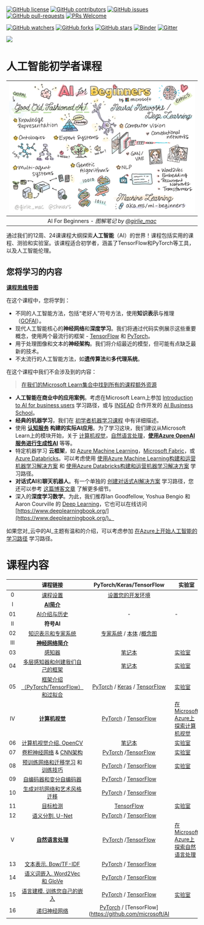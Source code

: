 [![GitHub license](https://img.shields.io/github/license/microsoft/AI-For-Beginners.svg)](https://github.com/microsoft/AI-For-Beginners/blob/main/LICENSE)
[![GitHub contributors](https://img.shields.io/github/contributors/microsoft/AI-For-Beginners.svg)](https://GitHub.com/microsoft/AI-For-Beginners/graphs/contributors/)
[![GitHub issues](https://img.shields.io/github/issues/microsoft/AI-For-Beginners.svg)](https://GitHub.com/microsoft/AI-For-Beginners/issues/)
[![GitHub pull-requests](https://img.shields.io/github/issues-pr/microsoft/AI-For-Beginners.svg)](https://GitHub.com/microsoft/AI-For-Beginners/pulls/)
[![PRs Welcome](https://img.shields.io/badge/PRs-welcome-brightgreen.svg?style=flat-square)](http://makeapullrequest.com)

[![GitHub watchers](https://img.shields.io/github/watchers/microsoft/AI-For-Beginners.svg?style=social&label=Watch)](https://GitHub.com/microsoft/AI-For-Beginners/watchers/)
[![GitHub forks](https://img.shields.io/github/forks/microsoft/AI-For-Beginners.svg?style=social&label=Fork)](https://GitHub.com/microsoft/AI-For-Beginners/network/)
[![GitHub stars](https://img.shields.io/github/stars/microsoft/AI-For-Beginners.svg?style=social&label=Star)](https://GitHub.com/microsoft/AI-For-Beginners/stargazers/)
[![Binder](https://mybinder.org/badge_logo.svg)](https://mybinder.org/v2/gh/microsoft/ai-for-beginners/HEAD)
[![Gitter](https://badges.gitter.im/Microsoft/ai-for-beginners.svg)](https://gitter.im/Microsoft/ai-for-beginners?utm_source=badge&utm_medium=badge&utm_campaign=pr-badge)

[![](https://dcbadge.vercel.app/api/server/ByRwuEEgH4)](https://discord.gg/zxKYvhSnVp?WT.mc_id=academic-000002-leestott)

# 人工智能初学者课程

|![Sketchnote by [(@girlie_mac)](https://twitter.com/girlie_mac)](./lessons/sketchnotes/ai-overview.png)|
|:---:|
| AI For Beginners - _图解笔记 by [@girlie_mac](https://twitter.com/girlie_mac)_ |

通过我们的12周、24课课程大纲探索**人工智能**（AI）的世界！课程包括实用的课程、测验和实验室。该课程适合初学者，涵盖了TensorFlow和PyTorch等工具，以及人工智能伦理。

## 您将学习的内容

**[课程思维导图](http://soshnikov.com/courses/ai-for-beginners/mindmap.html)**

在这个课程中，您将学到：

* 不同的人工智能方法，包括“老好人”符号方法，使用**知识表示**与推理（[GOFAI](https://en.wikipedia.org/wiki/Symbolic_artificial_intelligence)）。
* 现代人工智能核心的**神经网络**和**深度学习**。我们将通过代码实例展示这些重要概念，使用两个最流行的框架 - [TensorFlow](http://Tensorflow.org) 和 [PyTorch](http://pytorch.org)。
* 用于处理图像和文本的**神经架构**。我们将介绍最近的模型，但可能有点缺乏最新的技术。
* 不太流行的人工智能方法，如**遗传算法**和**多代理系统**。

在这个课程中我们不会涉及到的内容：

> [在我们的Microsoft Learn集合中找到所有的课程额外资源](https://learn.microsoft.com/en-us/collections/7w28iy2xrqzdj0?WT.mc_id=academic-77998-bethanycheum)

* **人工智能在商业中的应用案例**。考虑在Microsoft Learn上参加 [Introduction to AI for business users](https://docs.microsoft.com/learn/paths/introduction-ai-for-business-users/?WT.mc_id=academic-77998-bethanycheum) 学习路径，或与 [INSEAD](https://www.insead.edu/) 合作开发的 [AI Business School](https://www.microsoft.com/ai/ai-business-school/?WT.mc_id=academic-77998-bethanycheum)。
* **经典的机器学习**，我们在 [初学者机器学习课程](http://github.com/Microsoft/ML-for-Beginners) 中有详细描述。
* 使用 **[认知服务](https://azure.microsoft.com/services/cognitive-services/?WT.mc_id=academic-77998-bethanycheum) 构建的实际AI应用**。为了学习这块，我们建议从Microsoft Learn上的模块开始，关于 [计算机视觉](https://docs.microsoft.com/learn/paths/create-computer-vision-solutions-azure-cognitive-services/?WT.mc_id=academic-77998-bethanycheum)，[自然语言处理](https://docs.microsoft.com/learn/paths/explore-natural-language-processing/?WT.mc_id=academic-77998-bethanycheum)，**[使用Azure OpenAI服务进行生成性AI](https://learn.microsoft.com/en-us/training/paths/develop-ai-solutions-azure-openai/?WT.mc_id=academic-77998-bethanycheum)** 等等。
* 特定机器学习 **云框架**，如 [Azure Machine Learning](https://azure.microsoft.com/services/machine-learning/?WT.mc_id=academic-77998-bethanycheum)，[Microsoft Fabric](https://learn.microsoft.com/en-us/training/paths/get-started-fabric/?WT.mc_id=academic-77998-bethanycheum)，或 [Azure Databricks](https://docs.microsoft.com/learn/paths/data-engineer-azure-databricks?WT.mc_id=academic-77998-bethanycheum)。可以考虑使用 [使用Azure Machine Learning构建和运营机器学习解决方案](https://docs.microsoft.com/learn/paths/build-ai-solutions-with-azure-ml-service/?WT.mc_id=academic-77998-bethanycheum) 和 [使用Azure Databricks构建和运营机器学习解决方案](https://docs.microsoft.com/learn/paths/build-operate-machine-learning-solutions-azure-databricks/?WT.mc_id=academic-77998-bethanycheum) 学习路径。
* **对话式AI**和**聊天机器人**。有一个单独的 [创建对话式AI解决方案](https://docs.microsoft.com/learn/paths/create-conversational-ai-solutions/?WT.mc_id=academic-77998-bethanycheum) 学习路径，您还可以参考 [这篇博客文章](https://soshnikov.com/azure/hello-bot-conversational-ai-on-microsoft-platform/) 了解更多细节。
* 深入的**深度学习数学**。为此，我们推荐Ian Goodfellow, Yoshua Bengio 和 Aaron Courville 的 [Deep Learning](https://www.amazon.com/Deep-Learning-Adaptive-Computation-Machine/dp/0262035618)，它也可以在线访问 [https://www.deeplearningbook.org/](https://www.deeplearningbook.org/)。

如果您对_云中的AI_主题有温和的介绍，可以考虑参加 [在Azure上开始人工智能的学习路径](https://docs.microsoft.com/learn/paths/get-started-with-artificial-intelligence-on-azure/?WT.mc_id=academic-77998-bethanycheum) 学习路径。

# 课程内容

|     |                                                                 课程链接                                                                  |                                           PyTorch/Keras/TensorFlow                                          | 实验室                                                            |
| :-: | :------------------------------------------------------------------------------------------------------------------------------------------: | :---------------------------------------------------------------------------------------------: | ------------------------------------------------------------------------------ |
| 0  |                                 [课程设置](./lessons/0-course-setup/setup.md)                                 |                      [设置您的开发环境](./lessons/0-course-setup/how-to-run.md)                       |   |
| I  |               [**AI简介**](./lessons/1-Intro/README.md)      | | |
| 01  |       [AI介绍与历史](./lessons/1-Intro/README.md)       |           -                            | -  |
| II |              **符号AI**              |
| 02  |       [知识表示和专家系统](./lessons/2-Symbolic/README.md)       |            [专家系统](https://github.com/microsoft/AI-For-Beginners/blob/main/lessons/2-Symbolic/Animals.ipynb) /  [本体](https://github.com/microsoft/AI-For-Beginners/blob/main/lessons/2-Symbolic/FamilyOntology.ipynb) /[概念图](https://github.com/microsoft/AI-For-Beginners/blob/main/lessons/2-Symbolic/MSConceptGraph.ipynb)                             |  |
| III |                        [**神经网络简介**](./lessons/3-NeuralNetworks/README.md) |||
| 03  |                [感知器](./lessons/3-NeuralNetworks/03-Perceptron/README.md)                 |                       [笔记本](https://github.com/microsoft/AI-For-Beginners/blob/main/lessons/3-NeuralNetworks/03-Perceptron/Perceptron.ipynb)                      | [实验室](./lessons/3-NeuralNetworks/03-Perceptron/lab/README.md) |
| 04  |                   [多层感知器和创建我们自己的框架](./lessons/3-NeuralNetworks/04-OwnFramework/README.md)                   |        [笔记本](https://github.com/microsoft/AI-For-Beginners/blob/main/lessons/3-NeuralNetworks/04-OwnFramework/OwnFramework.ipynb)        | [实验室](./lessons/3-NeuralNetworks/04-OwnFramework/lab/README.md) |
| 05  |            [框架介绍（PyTorch/TensorFlow）和过拟合](./lessons/3-NeuralNetworks/05-Frameworks/README.md)             |           [PyTorch](https://github.com/microsoft/AI-For-Beginners/blob/main/lessons/3-NeuralNetworks/05-Frameworks/IntroPyTorch.ipynb) / [Keras](https://github.com/microsoft/AI-For-Beginners/blob/main/lessons/3-NeuralNetworks/05-Frameworks/IntroKeras.ipynb) / [TensorFlow](https://github.com/microsoft/AI-For-Beginners/blob/main/lessons/3-NeuralNetworks/05-Frameworks/IntroKerasTF.ipynb)             | [实验室](./lessons/3-NeuralNetworks/05-Frameworks/lab/README.md) |
| IV  |            [**计算机视觉**](./lessons/4-ComputerVision/README.md)             | [PyTorch](https://docs.microsoft.com/learn/modules/intro-computer-vision-pytorch/?WT.mc_id=academic-77998-cacaste) / [TensorFlow](https://docs.microsoft.com/learn/modules/intro-computer-vision-TensorFlow/?WT.mc_id=academic-77998-cacaste)| [在Microsoft Azure上探索计算机视觉](https://learn.microsoft.com/en-us/collections/7w28iy2xrqzdj0?WT.mc_id=academic-77998-bethanycheum) |
| 06  |            [计算机视觉介绍. OpenCV](./lessons/4-ComputerVision/06-IntroCV/README.md)             |           [笔记本](https://github.com/microsoft/AI-For-Beginners/blob/main/lessons/4-ComputerVision/06-IntroCV/OpenCV.ipynb)         | [实验室](./lessons/4-ComputerVision/06-IntroCV/lab/README.md) |
| 07  |            [卷积神经网络](./lessons/4-ComputerVision/07-ConvNets/README.md) &  [CNN架构](./lessons/4-ComputerVision/07-ConvNets/CNN_Architectures.md)             |           [PyTorch](https://github.com/microsoft/AI-For-Beginners/blob/main/lessons/4-ComputerVision/07-ConvNets/ConvNetsPyTorch.ipynb) /[TensorFlow](https://microsoft.github.io/AI-For-Beginners/lessons/4-ComputerVision/07-ConvNets/ConvNetsTF.ipynb)             | [实验室](./lessons/4-ComputerVision/07-ConvNets/lab/README.md) |
| 08  |            [预训练网络和迁移学习](./lessons/4-ComputerVision/08-TransferLearning/README.md) 和 [训练技巧](./lessons/4-ComputerVision/08-TransferLearning/TrainingTricks.md)             |           [PyTorch](https://github.com/microsoft/AI-For-Beginners/blob/main/lessons/4-ComputerVision/08-TransferLearning/TransferLearningPyTorch.ipynb) / [TensorFlow](https://github.com/microsoft/AI-For-Beginners/blob/main/lessons/3-NeuralNetworks/05-Frameworks/IntroKerasTF.ipynb)             | [实验室](./lessons/4-ComputerVision/08-TransferLearning/lab/README.md) |
| 09  |            [自编码器和变分自编码器](./lessons/4-ComputerVision/09-Autoencoders/README.md)             |           [PyTorch](https://github.com/microsoft/AI-For-Beginners/blob/main/lessons/4-ComputerVision/09-Autoencoders/AutoEncodersPyTorch.ipynb) / [TensorFlow](https://github.com/microsoft/AI-For-Beginners/blob/main/lessons/4-ComputerVision/09-Autoencoders/AutoencodersTF.ipynb)             |  |
| 10  |            [生成对抗网络和艺术风格迁移](./lessons/4-ComputerVision/10-GANs/README.md)             |           [PyTorch](https://github.com/microsoft/AI-For-Beginners/blob/main/lessons/4-ComputerVision/10-GANs/GANPyTorch.ipynb) / [TensorFlow](https://github.com/microsoft/AI-For-Beginners/blob/main/lessons/4-ComputerVision/10-GANs/GANTF.ipynb)             |  |
| 11  |            [目标检测](./lessons/4-ComputerVision/11-ObjectDetection/README.md)             |         [TensorFlow](https://github.com/microsoft/AI-For-Beginners/blob/main/lessons/4-ComputerVision/11-ObjectDetection/ObjectDetection.ipynb)             | [实验室](./lessons/4-ComputerVision/11-ObjectDetection/lab/README.md) |
| 12  |            [语义分割. U-Net](./lessons/4-ComputerVision/12-Segmentation/README.md)             |           [PyTorch](https://github.com/microsoft/AI-For-Beginners/blob/main/lessons/4-ComputerVision/12-Segmentation/SemanticSegmentationPytorch.ipynb) / [TensorFlow](https://microsoft.github.io/AI-For-Beginners/lessons/4-ComputerVision/12-Segmentation/SemanticSegmentationTF.ipynb)             |  |
| V  |            [**自然语言处理**](./lessons/5-NLP/README.md)             | [PyTorch](https://docs.microsoft.com/learn/modules/intro-natural-language-processing-pytorch/?WT.mc_id=academic-77998-cacaste) /[TensorFlow](https://docs.microsoft.com/learn/modules/intro-natural-language-processing-TensorFlow/?WT.mc_id=academic-77998-cacaste) | [在Microsoft Azure上探索自然语言处理](https://learn.microsoft.com/en-us/collections/7w28iy2xrqzdj0?WT.mc_id=academic-77998-bethanycheum)|
| 13  |            [文本表示. Bow/TF-IDF](./lessons/5-NLP/13-TextRep/README.md)             |           [PyTorch](https://github.com/microsoft/AI-For-Beginners/blob/main/lessons/5-NLP/13-TextRep/TextRepresentationPyTorch.ipynb) / [TensorFlow](https://github.com/microsoft/AI-For-Beginners/blob/main/lessons/5-NLP/13-TextRep/TextRepresentationTF.ipynb)             | |
| 14  |            [语义词嵌入. Word2Vec 和 GloVe](./lessons/5-NLP/14-Embeddings/README.md)             |           [PyTorch](https://github.com/microsoft/AI-For-Beginners/blob/main/lessons/5-NLP/14-Embeddings/EmbeddingsPyTorch.ipynb) / [TensorFlow](https://github.com/microsoft/AI-For-Beginners/blob/main/lessons/5-NLP/14-Embeddings/EmbeddingsTF.ipynb)             |  |
| 15  |            [语言建模. 训练您自己的嵌入](./lessons/5-NLP/15-LanguageModeling/README.md)             |           [PyTorch](https://github.com/microsoft/AI-For-Beginners/blob/main/lessons/5-NLP/15-LanguageModeling/CBoW-PyTorch.ipynb) / [TensorFlow](https://github.com/microsoft/AI-For-Beginners/blob/main/lessons/5-NLP/15-LanguageModeling/CBoW-TF.ipynb)             | [实验室](./lessons/5-NLP/15-LanguageModeling/lab/README.md) |
| 16  |            [递归神经网络](./lessons/5-NLP/16-RNN/README.md)             |           [PyTorch](https://github.com/microsoft/AI-For-Beginners/blob/main/lessons/5-NLP/16-RNN/RNNPyTorch.ipynb) / [TensorFlow](https://github.com/microsoft/AI